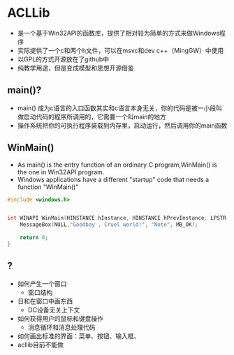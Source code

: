 # ACLLib

- 是一个基于Win32API的函数库，提供了相对较为简单的方式来做Windows程序
- 实际提供了一个c和两个h文件，可以在msvc和dev c++（MingGW）中使用
- 以GPL的方式开源放在了github中
- 纯教学用途，但是变成模型和思想开源借鉴



## main()?

- main() 成为c语言的入口函数其实和c语言本身无关，你的代码是被一小段叫做启动代码的程序所调用的，它需要一个叫main的地方
- 操作系统把你的可执行程序装载到内存里，启动运行，然后调用你的main函数

## WinMain()

- As main() is the entry function of an ordinary C program,WinMain() is the one in Win32API program.
- Windows applications have a different "startup" code that needs a function "WinMain()"

```c
#include <windows.h>


int WINAPI WinMain(HINSTANCE hInstance, HINSTANCE hPrevInstance, LPSTR lpCmdLine, int nCmdShow){
    MessageBox(NULL,"Goodbay , Cruel world!", "Note", MB_OK);
    
    return 0;
}

```

## ?

- 如何产生一个窗口
  - 窗口结构
- 日和在窗口中画东西
  - DC设备无关上下文
- 如何获得用户的鼠标和键盘操作
  - 消息循环和消息处理代码
- 如何画出标准的界面：菜单、按钮、输入框、
- acllib目前不能做


